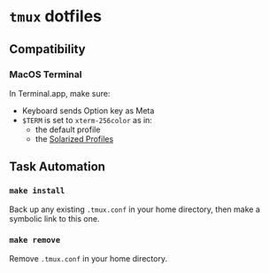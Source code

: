 # `tmux` dotfiles

## Compatibility

### MacOS Terminal

In Terminal.app, make sure:

- Keyboard sends Option key as Meta
- `$TERM` is set to `xterm-256color` as in:
  - the default profile
  - the [Solarized
    Profiles](https://github.com/altercation/solarized/tree/master/osx-terminal.app-colors-solarized/xterm-256color)

## Task Automation

### `make install`

Back up any existing `.tmux.conf` in your home directory, then make a symbolic link to this one.

### `make remove`

Remove `.tmux.conf` in your home directory.
